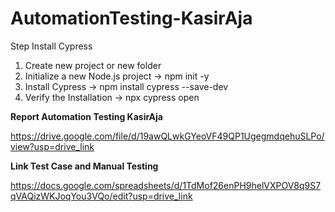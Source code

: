 # AutomationTesting-KasirAja

Step Install Cypress
1. Create new project or new folder
2. Initialize a new Node.js project -> npm init -y
3. Install Cypress -> npm install cypress --save-dev
4. Verify the Installation -> npx cypress open

**Report Automation Testing KasirAja**

https://drive.google.com/file/d/19awQLwkGYeoVF49QP1UgegmdqehuSLPo/view?usp=drive_link

**Link Test Case and Manual Testing**

https://docs.google.com/spreadsheets/d/1TdMof26enPH9helVXPOV8q9S7qVAQizWKJoqYou3VQo/edit?usp=drive_link

